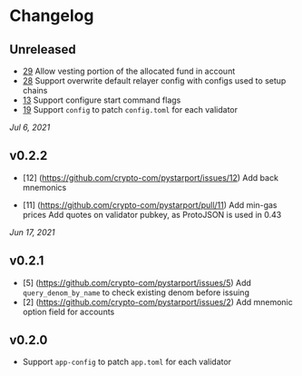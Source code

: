 # Changelog

## Unreleased

- [29](https://github.com/crypto-com/pystarport/pull/29) Allow vesting portion of the allocated fund in account
- [28](https://github.com/crypto-com/pystarport/pull/28) Support overwrite default relayer config with configs used to setup chains
- [13](https://github.com/crypto-com/pystarport/issues/13) Support configure start command flags
- [19](https://github.com/crypto-com/pystarport/issues/19) Support `config` to patch `config.toml` for each validator

*Jul 6, 2021*

## v0.2.2

- [12] (https://github.com/crypto-com/pystarport/issues/12) Add back mnemonics
  
- [11] (https://github.com/crypto-com/pystarport/pull/11) 
  Add min-gas prices 
  Add quotes on validator pubkey, as ProtoJSON is used in 0.43


*Jun 17, 2021*
## v0.2.1

- [5] (https://github.com/crypto-com/pystarport/issues/5) Add `query_denom_by_name` to check existing denom before issuing
- [2] (https://github.com/crypto-com/pystarport/issues/2) Add mnemonic option field for accounts 



## v0.2.0

- Support `app-config` to patch `app.toml` for each validator

